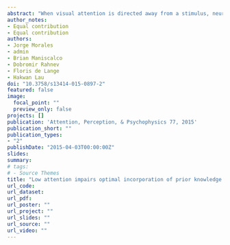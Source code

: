 ```yaml
---
abstract: "When visual attention is directed away from a stimulus, neural processing is weak and strength and precision of sensory data decreases. From a computational perspective, in such situations observers should give more weight to prior expectations in order to behave optimally during a discrimination task. Here we test a signal detection theoretic model that counter-intuitively predicts subjects will do just the opposite in a discrimination task with two stimuli, one attended and one unattended: when subjects are probed to discriminate the unattended stimulus, they rely less on prior information about the probed stimulus’ identity. The model is in part inspired by recent findings that attention reduces trial-by-trial variability of the neuronal population response and that they use a common criterion for attended and unattended trials. In five different visual discrimination experiments, when attention was directed away from the target stimulus, subjects did not adjust their response bias in reaction to a change in stimulus presentation frequency despite being fully informed and despite the presence of performance feedback and monetary and social incentives. This indicates that subjects did not rely more on the priors under conditions of inattention as would be predicted by a Bayes-optimal observer model. These results inform and constrain future models of Bayesian inference in the human brain."
author_notes:
- Equal contribution
- Equal contribution
authors:
- Jorge Morales
- admin
- Brian Maniscalco
- Dobromir Rahnev
- Floris de Lange
- Hakwan Lau
doi: "10.3758/s13414-015-0897-2"
featured: false
image:
  focal_point: ""
  preview_only: false
projects: []
publication: 'Attention, Perception, & Psychophysics 77, 2015'
publication_short: ""
publication_types:
- "2"
publishDate: "2015-04-03T00:00:00Z"
slides: 
summary: 
# tags:
# - Source Themes
title: "Low attention impairs optimal incorporation of prior knowledge in perceptual decisions"
url_code: 
url_dataset: 
url_pdf: 
url_poster: ""
url_project: ""
url_slides: ""
url_source: ""
url_video: ""
---
```

